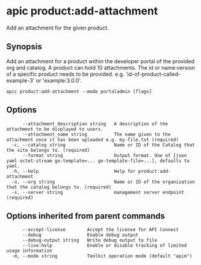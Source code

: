 # apic product:add-attachment

Add an attachment for the given product.

## Synopsis

Add an attachment for a product within the developer portal of the provided org and catalog. A product can hold 10 attachments. The id or name:version of a specific product needs to be provided. e.g. 'id-of-product-called-example-3' or 'example:3.0.0'.

```
apic product:add-attachment --mode portaladmin [flags]
```

## Options

```
      --attachment_description string   A description of the attachment to be displayed to users.
      --attachment_name string          The name given to the attachment once it has been uploaded e.g. my-file.txt (required)
  -c, --catalog string                  Name or ID of the Catalog that the site belongs to. (required)
      --format string                   Output format. One of [json yaml octet-stream go-template=... go-template-file=...], defaults to yaml.
  -h, --help                            Help for product:add-attachment
  -o, --org string                      Name or ID of the organization that the catalog belongs to. (required)
  -s, --server string                   management server endpoint (required)
```

## Options inherited from parent commands

```
      --accept-license        Accept the license for API Connect
      --debug                 Enable debug output
      --debug-output string   Write debug output to file
      --live-help             Enable or disable tracking of limited usage information
  -m, --mode string           Toolkit operation mode (default "apim")
```
